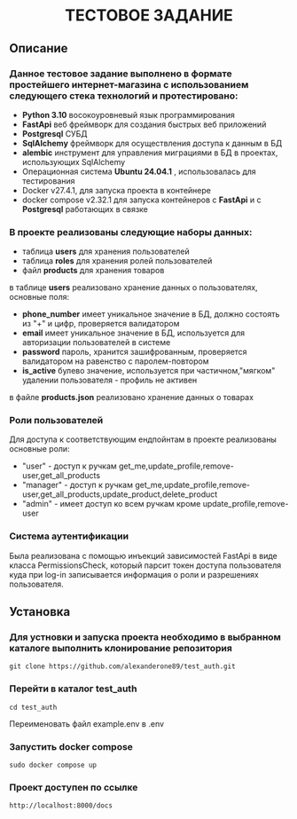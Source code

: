 
<h1 align="center">ТЕСТОВОЕ ЗАДАНИЕ</h1>


## Описание
<p align="center">

### Данное тестовое задание выполнено в формате простейшего **интернет-магазина** с использованием следующего стека технологий и протестировано:

- **Python 3.10** восокоуровневый язык программирования
- **FastApi** веб фреймворк для создания быстрых веб приложений
- **Postgresql** СУБД
- **SqlAlchemy** фреймворк для осуществления доступа к данным в БД
- **alembic** инструмент для управления миграциями в БД в проектах, использующих SqlAlchemy
-  Операционная система **Ubuntu 24.04.1** , использовалась для тестирования
- Docker v27.4.1, для запуска проекта в контейнере
- docker compose v2.32.1 для запуска контейнеров с **FastApi** и с **Postgresql** работающих в связке

### В проекте реализованы следующие наборы данных: ###

- таблица **users** для хранения пользователей
- таблица **roles** для хранения ролей пользователей
- файл **products** для хранения товаров

в таблице **users** реализовано хранение данных о пользователях, основные поля:
- **phone_number** имеет уникальное значение в БД, должно состоять из "+" и цифр, проверяется валидатором
- **email** имеет уникальное значение в БД, используется для авторизации пользователей в системе
- **password** пароль, хранится зашифрованным, проверяется валидатором на равенство с паролем-повтором
- **is_active** булево значение, используется при частичном,"мягком" удалении пользователя - профиль не активен

в файле **products.json** реализовано хранение данных о товарах

### Роли пользователей ###

Для доступа к соответствующим ендпойнтам в проекте реализованы основные роли: 
 - "user" - доступ к ручкам get_me,update_profile,remove-user,get_all_products
 - "manager" - доступ к ручкам get_me,update_profile,remove-user,get_all_products,update_product,delete_product
 - "admin" - имеет доступ ко всем ручкам кроме update_profile,remove-user


### Система аутентификации ### 
Была реализована с помощью инъекций зависимостей FastApi в виде
класса PermissionsCheck, который парсит токен доступа пользователя куда при 
log-in записывается информация о роли и разрешениях пользователя. 
  
## Установка ##

### Для устновки и запуска проекта необходимо в выбранном каталоге выполнить клонирование репозитория ###

```
git clone https://github.com/alexanderone89/test_auth.git
```
### Перейти в каталог **test_auth** ###

```
cd test_auth
```
Переименовать файл example.env в .env

### Запустить **docker compose** ###

```
sudo docker compose up
```

### Проект доступен по ссылке ###
```
http://localhost:8000/docs
```
